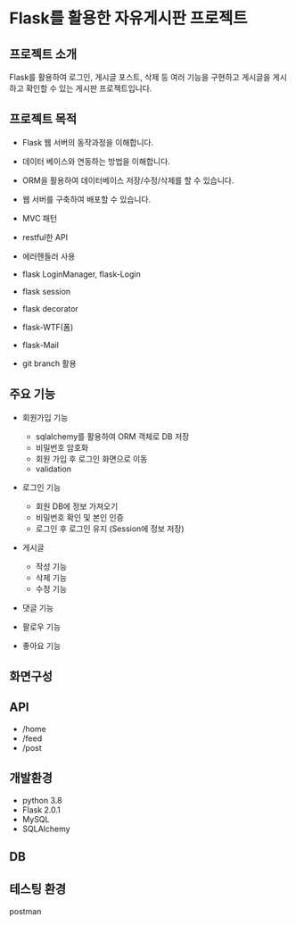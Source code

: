 # Flask를 활용한 자유게시판 프로젝트

## 프로젝트 소개

Flask를 활용하여 로그인, 게시글 포스트, 삭제 등 여러 기능을 구현하고 게시글을 게시하고 확인할 수 있는 게시판 프로젝트입니다.

## 프로젝트 목적

- Flask 웹 서버의 동작과정을 이해합니다.
- 데이터 베이스와 연동하는 방법을 이해합니다.
- ORM을 활용하여 데이터베이스 저장/수정/삭제를 할 수 있습니다.
- 웹 서버를 구축하여 배포할 수 있습니다.

- MVC 패턴
- restful한 API
- 에러헨들러 사용
- flask LoginManager, flask-Login
- flask session
- flask decorator
- flask-WTF(폼)
- flask-Mail
- git branch 활용

## 주요 기능

- 회원가입 기능

  - sqlalchemy를 활용하여 ORM 객체로 DB 저장
  - 비밀번호 암호화
  - 회원 가입 후 로그인 화면으로 이동
  - validation

- 로그인 기능

  - 회원 DB에 정보 가져오기
  - 비밀번호 확인 및 본인 인증
  - 로그인 후 로그인 유지 (Session에 정보 저장)

- 게시글

  - 작성 기능
  - 삭제 기능
  - 수정 기능

- 댓글 기능
- 팔로우 기능
- 좋아요 기능

## 화면구성

## API

- /home
- /feed
- /post

## 개발환경

- python 3.8
- Flask 2.0.1
- MySQL
- SQLAlchemy

## DB

## 테스팅 환경

postman

##
